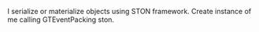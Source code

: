 I serialize or materialize objects using STON framework. Create instance of me calling GTEventPacking ston.
